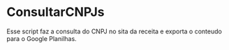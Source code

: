 # ConsultarCNPJs
Esse script faz a consulta do CNPJ no sita da receita e exporta o conteudo para o Google Planilhas.
